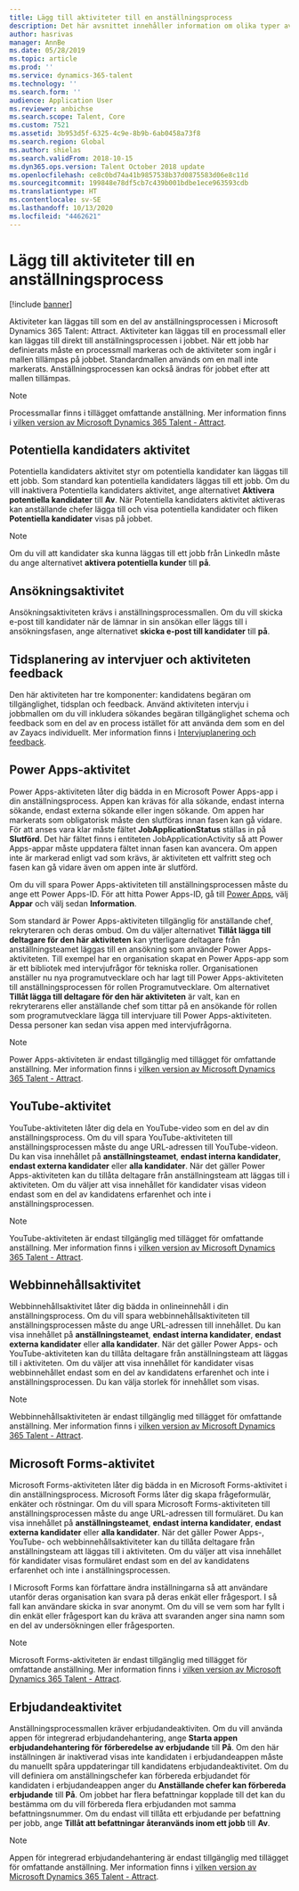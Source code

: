 ```yaml
---
title: Lägg till aktiviteter till en anställningsprocess
description: Det här avsnittet innehåller information om olika typer av aktiviteter som du kan lägga till i anställningsprocesserna i Microsoft Dynamics 365 Talent - Attract.
author: hasrivas
manager: AnnBe
ms.date: 05/28/2019
ms.topic: article
ms.prod: ''
ms.service: dynamics-365-talent
ms.technology: ''
ms.search.form: ''
audience: Application User
ms.reviewer: anbichse
ms.search.scope: Talent, Core
ms.custom: 7521
ms.assetid: 3b953d5f-6325-4c9e-8b9b-6ab0458a73f8
ms.search.region: Global
ms.author: shielas
ms.search.validFrom: 2018-10-15
ms.dyn365.ops.version: Talent October 2018 update
ms.openlocfilehash: ce8c0bd74a41b9857538b37d0875583d06e8c11d
ms.sourcegitcommit: 199848e78df5cb7c439b001bdbe1ece963593cdb
ms.translationtype: HT
ms.contentlocale: sv-SE
ms.lasthandoff: 10/13/2020
ms.locfileid: "4462621"
---
```

# <a name="add-activities-to-a-hiring-process"></a>Lägg till aktiviteter till en anställningsprocess

[!include [banner](includes/banner.md)]

Aktiviteter kan läggas till som en del av anställningsprocessen i Microsoft Dynamics 365 Talent: Attract. Aktiviteter kan läggas till en processmall eller kan läggas till direkt till anställningsprocessen i jobbet. När ett jobb har definierats måste en processmall markeras och de aktiviteter som ingår i mallen tillämpas på jobbet. Standardmallen används om en mall inte markerats. Anställningsprocessen kan också ändras för jobbet efter att mallen tillämpas.

> [!NOTE] 
> Processmallar finns i tillägget omfattande anställning. Mer information finns i [vilken version av Microsoft Dynamics 365 Talent - Attract](./attract-comprehensive-hiring.md).

## <a name="prospect-activity"></a>Potentiella kandidaters aktivitet

Potentiella kandidaters aktivitet styr om potentiella kandidater kan läggas till ett jobb. Som standard kan potentiella kandidaters läggas till ett jobb. Om du vill inaktivera Potentiella kandidaters aktivitet, ange alternativet **Aktivera potentiella kandidater** till **Av**. När Potentiella kandidaters aktivitet aktiveras kan anställande chefer lägga till och visa potentiella kandidater och fliken **Potentiella kandidater** visas på jobbet.

> [!NOTE]
> Om du vill att kandidater ska kunna läggas till ett jobb från LinkedIn måste du ange alternativet **aktivera potentiella kunder** till **på**.

## <a name="application-activity"></a>Ansökningsaktivitet

Ansökningsaktiviteten krävs i anställningsprocessmallen. Om du vill skicka e-post till kandidater när de lämnar in sin ansökan eller läggs till i ansökningsfasen, ange alternativet **skicka e-post till kandidater** till **på**.

## <a name="interview-schedule-and-feedback-activity"></a>Tidsplanering av intervjuer och aktiviteten feedback

Den här aktiviteten har tre komponenter: kandidatens begäran om tillgänglighet, tidsplan och feedback. Använd aktiviteten intervju i jobbmallen om du vill inkludera sökandes begäran tillgänglighet schema och feedback som en del av en process istället för att använda dem som en del av Zayacs individuellt. Mer information finns i [Intervjuplanering och feedback](interview-scheduling-feedback.md).

## <a name="power-apps-activity"></a>Power Apps-aktivitet

Power Apps-aktiviteten låter dig bädda in en Microsoft Power Apps-app i din anställningsprocess. Appen kan krävas för alla sökande, endast interna sökande, endast externa sökande eller ingen sökande. Om appen har markerats som obligatorisk måste den slutföras innan fasen kan gå vidare. För att anses vara klar måste fältet **JobApplicationStatus** ställas in på **Slutförd**. Det här fältet finns i entiteten JobApplicationActivity så att Power Apps-appar måste uppdatera fältet innan fasen kan avancera. Om appen inte är markerad enligt vad som krävs, är aktiviteten ett valfritt steg och fasen kan gå vidare även om appen inte är slutförd.

Om du vill spara Power Apps-aktiviteten till anställningsprocessen måste du ange ett Power Apps-ID. För att hitta Power Apps-ID, gå till [Power Apps](https://web.powerapps.com), välj **Appar** och välj sedan **Information**.

Som standard är Power Apps-aktiviteten tillgänglig för anställande chef, rekryteraren och deras ombud. Om du väljer alternativet **Tillåt lägga till deltagare för den här aktiviteten** kan ytterligare deltagare från anställningsteamet läggas till en ansökning som använder Power Apps-aktiviteten. Till exempel har en organisation skapat en Power Apps-app som är ett bibliotek med intervjufrågor för tekniska roller. Organisationen anställer nu nya programutvecklare och har lagt till Power Apps-aktiviteten till anställningsprocessen för rollen Programutvecklare. Om alternativet **Tillåt lägga till deltagare för den här aktiviteten** är valt, kan en rekryterarens eller anställande chef som tittar på en ansökande för rollen som programutvecklare lägga till intervjuare till Power Apps-aktiviteten. Dessa personer kan sedan visa appen med intervjufrågorna.

> [!NOTE]
> Power Apps-aktiviteten är endast tillgänglig med tillägget för omfattande anställning. Mer information finns i [vilken version av Microsoft Dynamics 365 Talent - Attract](./attract-comprehensive-hiring.md).

## <a name="youtube-activity"></a>YouTube-aktivitet

YouTube-aktiviteten låter dig dela en YouTube-video som en del av din anställningsprocess. Om du vill spara YouTube-aktiviteten till anställningsprocessen måste du ange URL-adressen till YouTube-videon. Du kan visa innehållet på **anställningsteamet**, **endast interna kandidater**, **endast externa kandidater** eller **alla kandidater**. När det gäller Power Apps-aktiviteten kan du tillåta deltagare från anställningsteam att läggas till i aktiviteten. Om du väljer att visa innehållet för kandidater visas videon endast som en del av kandidatens erfarenhet och inte i anställningsprocessen.

> [!NOTE]
> YouTube-aktiviteten är endast tillgänglig med tillägget för omfattande anställning. Mer information finns i [vilken version av Microsoft Dynamics 365 Talent - Attract](./attract-comprehensive-hiring.md).

## <a name="web-content-activity"></a>Webbinnehållsaktivitet

Webbinnehållsaktivitet låter dig bädda in onlineinnehåll i din anställningsprocess. Om du vill spara webbinnehållsaktiviteten till anställningsprocessen måste du ange URL-adressen till innehållet. Du kan visa innehållet på **anställningsteamet**, **endast interna kandidater**, **endast externa kandidater** eller **alla kandidater**. När det gäller Power Apps- och YouTube-aktiviteten kan du tillåta deltagare från anställningsteam att läggas till i aktiviteten. Om du väljer att visa innehållet för kandidater visas webbinnehållet endast som en del av kandidatens erfarenhet och inte i anställningsprocessen. Du kan välja storlek för innehållet som visas.

> [!NOTE]
> Webbinnehållsaktiviteten är endast tillgänglig med tillägget för omfattande anställning. Mer information finns i [vilken version av Microsoft Dynamics 365 Talent - Attract](./attract-comprehensive-hiring.md).

## <a name="microsoft-forms-activity"></a>Microsoft Forms-aktivitet

Microsoft Forms-aktiviteten låter dig bädda in en Microsoft Forms-aktivitet i din anställningsprocess. Microsoft Forms låter dig skapa frågeformulär, enkäter och röstningar. Om du vill spara Microsoft Forms-aktiviteten till anställningsprocessen måste du ange URL-adressen till formuläret. Du kan visa innehållet på **anställningsteamet**, **endast interna kandidater**, **endast externa kandidater** eller **alla kandidater**. När det gäller Power Apps-, YouTube- och webbinnehållsaktiviteter kan du tillåta deltagare från anställningsteam att läggas till i aktiviteten. Om du väljer att visa innehållet för kandidater visas formuläret endast som en del av kandidatens erfarenhet och inte i anställningsprocessen.

I Microsoft Forms kan författare ändra inställningarna så att användare utanför deras organisation kan svara på deras enkät eller frågesport. I så fall kan användare skicka in svar anonymt. Om du vill se vem som har fyllt i din enkät eller frågesport kan du kräva att svaranden anger sina namn som en del av undersökningen eller frågesporten.

> [!NOTE]
> Microsoft Forms-aktiviteten är endast tillgänglig med tillägget för omfattande anställning. Mer information finns i [vilken version av Microsoft Dynamics 365 Talent - Attract](./attract-comprehensive-hiring.md).

## <a name="offer-activity"></a>Erbjudandeaktivitet

Anställningsprocessmallen kräver erbjudandeaktiviten. Om du vill använda appen för integrerad erbjudandehantering, ange **Starta appen erbjudandehantering för förberedelse av erbjudande** till **På**. Om den här inställningen är inaktiverad visas inte kandidaten i erbjudandeappen måste du manuellt spåra uppdateringar till kandidatens erbjudandeaktivitet. Om du vill definiera om anställningschefer kan förbereda erbjudandet för kandidaten i erbjudandeappen anger du **Anställande chefer kan förbereda erbjudande** till **På**. Om jobbet har flera befattningar kopplade till det kan du bestämma om du vill förbereda flera erbjudanden mot samma befattningsnummer. Om du endast vill tillåta ett erbjudande per befattning per jobb, ange **Tillåt att befattningar återanvänds inom ett jobb** till **Av**.

> [!NOTE]
> Appen för integrerad erbjudandehantering är endast tillgänglig med tillägget för omfattande anställning. Mer information finns i [vilken version av Microsoft Dynamics 365 Talent - Attract](./attract-comprehensive-hiring.md).


